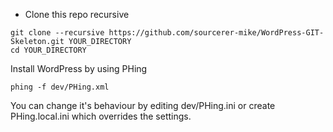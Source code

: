 - Clone this repo recursive

```
git clone --recursive https://github.com/sourcerer-mike/WordPress-GIT-Skeleton.git YOUR_DIRECTORY
cd YOUR_DIRECTORY
```

Install WordPress by using PHing

```
phing -f dev/PHing.xml
```

You can change it's behaviour by editing dev/PHing.ini or create PHing.local.ini which overrides the settings.
